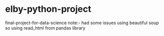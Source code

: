 # elby-python-project
final-project-for-data-science
note:- had some issues using beautiful soup so using read_html from pandas library
